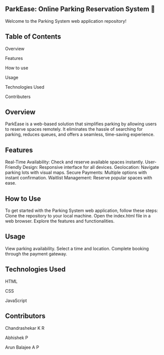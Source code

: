 ParkEase: Online Parking Reservation System 🚗
---------------------------------------------------------------------------------------------------------------------------------
Welcome to the Parking System web application repository!

Table of Contents
----------------------
Overview

Features

How to use

Usage

Technologies Used

Contributers

Overview
---------------------
ParkEase is a web-based solution that simplifies parking by allowing users to reserve spaces remotely. It eliminates the hassle of searching for parking, reduces queues, and offers a seamless, time-saving experience.

Features
------------
Real-Time Availability: Check and reserve available spaces instantly.
User-Friendly Design: Responsive interface for all devices.
Geolocation: Navigate parking lots with visual maps.
Secure Payments: Multiple options with instant confirmation.
Waitlist Management: Reserve popular spaces with ease.

How to Use
-----------------------------------------------------------------------------
To get started with the Parking System web application, follow these steps:
Clone the repository to your local machine.
Open the index.html file in a web browser.
Explore the features and functionalities.

Usage
---------------------------------------------------------------------------------------------------------------
View parking availability.
Select a time and location.
Complete booking through the payment gateway.

Technologies Used
--------------------
HTML

CSS

JavaScript

Contributors
---------------------
Chandrashekar K R

Abhishek P

Arun Balajee A P

